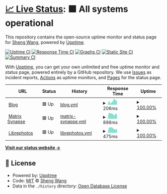 # [📈 Live Status](https://a64.work): <!--live status--> **🟩 All systems operational**

This repository contains the open-source uptime monitor and status page for [Sheng Wang](https://a64.work), powered by [Upptime](https://github.com/upptime/upptime).

[![Uptime CI](https://github.com/wakira/my-upptime/workflows/Uptime%20CI/badge.svg)](https://github.com/wakira/my-upptime/actions?query=workflow%3A%22Uptime+CI%22)
[![Response Time CI](https://github.com/wakira/my-upptime/workflows/Response%20Time%20CI/badge.svg)](https://github.com/wakira/my-upptime/actions?query=workflow%3A%22Response+Time+CI%22)
[![Graphs CI](https://github.com/wakira/my-upptime/workflows/Graphs%20CI/badge.svg)](https://github.com/wakira/my-upptime/actions?query=workflow%3A%22Graphs+CI%22)
[![Static Site CI](https://github.com/wakira/my-upptime/workflows/Static%20Site%20CI/badge.svg)](https://github.com/wakira/my-upptime/actions?query=workflow%3A%22Static+Site+CI%22)
[![Summary CI](https://github.com/wakira/my-upptime/workflows/Summary%20CI/badge.svg)](https://github.com/wakira/my-upptime/actions?query=workflow%3A%22Summary+CI%22)

With [Upptime](https://upptime.js.org), you can get your own unlimited and free uptime monitor and status page, powered entirely by a GitHub repository. We use [Issues](https://github.com/wakira/my-upptime/issues) as incident reports, [Actions](https://github.com/wakira/my-upptime/actions) as uptime monitors, and [Pages](https://a64.work) for the status page.

<!--start: status pages-->
<!-- This summary is generated by Upptime (https://github.com/upptime/upptime) -->
<!-- Do not edit this manually, your changes will be overwritten -->
<!-- prettier-ignore -->
| URL | Status | History | Response Time | Uptime |
| --- | ------ | ------- | ------------- | ------ |
| <img alt="" src="https://icons.duckduckgo.com/ip3/a64.work.ico" height="13"> [Blog](https://a64.work) | 🟩 Up | [blog.yml](https://github.com/wakira/my-upptime/commits/HEAD/history/blog.yml) | <details><summary><img alt="Response time graph" src="./graphs/blog/response-time-week.png" height="20"> 206ms</summary><br><a href="https://status.a64.work/history/blog"><img alt="Response time 222" src="https://img.shields.io/endpoint?url=https%3A%2F%2Fraw.githubusercontent.com%2Fwakira%2Fmy-upptime%2FHEAD%2Fapi%2Fblog%2Fresponse-time.json"></a><br><a href="https://status.a64.work/history/blog"><img alt="24-hour response time 246" src="https://img.shields.io/endpoint?url=https%3A%2F%2Fraw.githubusercontent.com%2Fwakira%2Fmy-upptime%2FHEAD%2Fapi%2Fblog%2Fresponse-time-day.json"></a><br><a href="https://status.a64.work/history/blog"><img alt="7-day response time 206" src="https://img.shields.io/endpoint?url=https%3A%2F%2Fraw.githubusercontent.com%2Fwakira%2Fmy-upptime%2FHEAD%2Fapi%2Fblog%2Fresponse-time-week.json"></a><br><a href="https://status.a64.work/history/blog"><img alt="30-day response time 222" src="https://img.shields.io/endpoint?url=https%3A%2F%2Fraw.githubusercontent.com%2Fwakira%2Fmy-upptime%2FHEAD%2Fapi%2Fblog%2Fresponse-time-month.json"></a><br><a href="https://status.a64.work/history/blog"><img alt="1-year response time 202" src="https://img.shields.io/endpoint?url=https%3A%2F%2Fraw.githubusercontent.com%2Fwakira%2Fmy-upptime%2FHEAD%2Fapi%2Fblog%2Fresponse-time-year.json"></a></details> | <details><summary><a href="https://status.a64.work/history/blog">100.00%</a></summary><a href="https://status.a64.work/history/blog"><img alt="All-time uptime 99.96%" src="https://img.shields.io/endpoint?url=https%3A%2F%2Fraw.githubusercontent.com%2Fwakira%2Fmy-upptime%2FHEAD%2Fapi%2Fblog%2Fuptime.json"></a><br><a href="https://status.a64.work/history/blog"><img alt="24-hour uptime 100.00%" src="https://img.shields.io/endpoint?url=https%3A%2F%2Fraw.githubusercontent.com%2Fwakira%2Fmy-upptime%2FHEAD%2Fapi%2Fblog%2Fuptime-day.json"></a><br><a href="https://status.a64.work/history/blog"><img alt="7-day uptime 100.00%" src="https://img.shields.io/endpoint?url=https%3A%2F%2Fraw.githubusercontent.com%2Fwakira%2Fmy-upptime%2FHEAD%2Fapi%2Fblog%2Fuptime-week.json"></a><br><a href="https://status.a64.work/history/blog"><img alt="30-day uptime 100.00%" src="https://img.shields.io/endpoint?url=https%3A%2F%2Fraw.githubusercontent.com%2Fwakira%2Fmy-upptime%2FHEAD%2Fapi%2Fblog%2Fuptime-month.json"></a><br><a href="https://status.a64.work/history/blog"><img alt="1-year uptime 99.96%" src="https://img.shields.io/endpoint?url=https%3A%2F%2Fraw.githubusercontent.com%2Fwakira%2Fmy-upptime%2FHEAD%2Fapi%2Fblog%2Fuptime-year.json"></a></details>
| <img alt="" src="https://icons.duckduckgo.com/ip3/matrix.a64.work.ico" height="13"> [Matrix Synapse](https://matrix.a64.work) | 🟩 Up | [matrix-synapse.yml](https://github.com/wakira/my-upptime/commits/HEAD/history/matrix-synapse.yml) | <details><summary><img alt="Response time graph" src="./graphs/matrix-synapse/response-time-week.png" height="20"> 886ms</summary><br><a href="https://status.a64.work/history/matrix-synapse"><img alt="Response time 903" src="https://img.shields.io/endpoint?url=https%3A%2F%2Fraw.githubusercontent.com%2Fwakira%2Fmy-upptime%2FHEAD%2Fapi%2Fmatrix-synapse%2Fresponse-time.json"></a><br><a href="https://status.a64.work/history/matrix-synapse"><img alt="24-hour response time 1015" src="https://img.shields.io/endpoint?url=https%3A%2F%2Fraw.githubusercontent.com%2Fwakira%2Fmy-upptime%2FHEAD%2Fapi%2Fmatrix-synapse%2Fresponse-time-day.json"></a><br><a href="https://status.a64.work/history/matrix-synapse"><img alt="7-day response time 886" src="https://img.shields.io/endpoint?url=https%3A%2F%2Fraw.githubusercontent.com%2Fwakira%2Fmy-upptime%2FHEAD%2Fapi%2Fmatrix-synapse%2Fresponse-time-week.json"></a><br><a href="https://status.a64.work/history/matrix-synapse"><img alt="30-day response time 1480" src="https://img.shields.io/endpoint?url=https%3A%2F%2Fraw.githubusercontent.com%2Fwakira%2Fmy-upptime%2FHEAD%2Fapi%2Fmatrix-synapse%2Fresponse-time-month.json"></a><br><a href="https://status.a64.work/history/matrix-synapse"><img alt="1-year response time 909" src="https://img.shields.io/endpoint?url=https%3A%2F%2Fraw.githubusercontent.com%2Fwakira%2Fmy-upptime%2FHEAD%2Fapi%2Fmatrix-synapse%2Fresponse-time-year.json"></a></details> | <details><summary><a href="https://status.a64.work/history/matrix-synapse">100.00%</a></summary><a href="https://status.a64.work/history/matrix-synapse"><img alt="All-time uptime 96.15%" src="https://img.shields.io/endpoint?url=https%3A%2F%2Fraw.githubusercontent.com%2Fwakira%2Fmy-upptime%2FHEAD%2Fapi%2Fmatrix-synapse%2Fuptime.json"></a><br><a href="https://status.a64.work/history/matrix-synapse"><img alt="24-hour uptime 100.00%" src="https://img.shields.io/endpoint?url=https%3A%2F%2Fraw.githubusercontent.com%2Fwakira%2Fmy-upptime%2FHEAD%2Fapi%2Fmatrix-synapse%2Fuptime-day.json"></a><br><a href="https://status.a64.work/history/matrix-synapse"><img alt="7-day uptime 100.00%" src="https://img.shields.io/endpoint?url=https%3A%2F%2Fraw.githubusercontent.com%2Fwakira%2Fmy-upptime%2FHEAD%2Fapi%2Fmatrix-synapse%2Fuptime-week.json"></a><br><a href="https://status.a64.work/history/matrix-synapse"><img alt="30-day uptime 99.91%" src="https://img.shields.io/endpoint?url=https%3A%2F%2Fraw.githubusercontent.com%2Fwakira%2Fmy-upptime%2FHEAD%2Fapi%2Fmatrix-synapse%2Fuptime-month.json"></a><br><a href="https://status.a64.work/history/matrix-synapse"><img alt="1-year uptime 97.26%" src="https://img.shields.io/endpoint?url=https%3A%2F%2Fraw.githubusercontent.com%2Fwakira%2Fmy-upptime%2FHEAD%2Fapi%2Fmatrix-synapse%2Fuptime-year.json"></a></details>
| <img alt="" src="https://icons.duckduckgo.com/ip3/photos.a64.work.ico" height="13"> [Librephotos](https://photos.a64.work) | 🟩 Up | [librephotos.yml](https://github.com/wakira/my-upptime/commits/HEAD/history/librephotos.yml) | <details><summary><img alt="Response time graph" src="./graphs/librephotos/response-time-week.png" height="20"> 475ms</summary><br><a href="https://status.a64.work/history/librephotos"><img alt="Response time 674" src="https://img.shields.io/endpoint?url=https%3A%2F%2Fraw.githubusercontent.com%2Fwakira%2Fmy-upptime%2FHEAD%2Fapi%2Flibrephotos%2Fresponse-time.json"></a><br><a href="https://status.a64.work/history/librephotos"><img alt="24-hour response time 457" src="https://img.shields.io/endpoint?url=https%3A%2F%2Fraw.githubusercontent.com%2Fwakira%2Fmy-upptime%2FHEAD%2Fapi%2Flibrephotos%2Fresponse-time-day.json"></a><br><a href="https://status.a64.work/history/librephotos"><img alt="7-day response time 475" src="https://img.shields.io/endpoint?url=https%3A%2F%2Fraw.githubusercontent.com%2Fwakira%2Fmy-upptime%2FHEAD%2Fapi%2Flibrephotos%2Fresponse-time-week.json"></a><br><a href="https://status.a64.work/history/librephotos"><img alt="30-day response time 576" src="https://img.shields.io/endpoint?url=https%3A%2F%2Fraw.githubusercontent.com%2Fwakira%2Fmy-upptime%2FHEAD%2Fapi%2Flibrephotos%2Fresponse-time-month.json"></a><br><a href="https://status.a64.work/history/librephotos"><img alt="1-year response time 698" src="https://img.shields.io/endpoint?url=https%3A%2F%2Fraw.githubusercontent.com%2Fwakira%2Fmy-upptime%2FHEAD%2Fapi%2Flibrephotos%2Fresponse-time-year.json"></a></details> | <details><summary><a href="https://status.a64.work/history/librephotos">100.00%</a></summary><a href="https://status.a64.work/history/librephotos"><img alt="All-time uptime 96.11%" src="https://img.shields.io/endpoint?url=https%3A%2F%2Fraw.githubusercontent.com%2Fwakira%2Fmy-upptime%2FHEAD%2Fapi%2Flibrephotos%2Fuptime.json"></a><br><a href="https://status.a64.work/history/librephotos"><img alt="24-hour uptime 100.00%" src="https://img.shields.io/endpoint?url=https%3A%2F%2Fraw.githubusercontent.com%2Fwakira%2Fmy-upptime%2FHEAD%2Fapi%2Flibrephotos%2Fuptime-day.json"></a><br><a href="https://status.a64.work/history/librephotos"><img alt="7-day uptime 100.00%" src="https://img.shields.io/endpoint?url=https%3A%2F%2Fraw.githubusercontent.com%2Fwakira%2Fmy-upptime%2FHEAD%2Fapi%2Flibrephotos%2Fuptime-week.json"></a><br><a href="https://status.a64.work/history/librephotos"><img alt="30-day uptime 99.92%" src="https://img.shields.io/endpoint?url=https%3A%2F%2Fraw.githubusercontent.com%2Fwakira%2Fmy-upptime%2FHEAD%2Fapi%2Flibrephotos%2Fuptime-month.json"></a><br><a href="https://status.a64.work/history/librephotos"><img alt="1-year uptime 97.21%" src="https://img.shields.io/endpoint?url=https%3A%2F%2Fraw.githubusercontent.com%2Fwakira%2Fmy-upptime%2FHEAD%2Fapi%2Flibrephotos%2Fuptime-year.json"></a></details>

<!--end: status pages-->

[**Visit our status website →**](https://a64.work)

## 📄 License

- Powered by: [Upptime](https://github.com/upptime/upptime)
- Code: [MIT](./LICENSE) © [Sheng Wang](https://a64.work)
- Data in the `./history` directory: [Open Database License](https://opendatacommons.org/licenses/odbl/1-0/)
